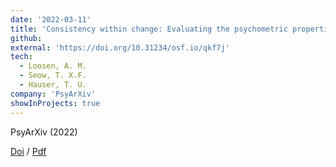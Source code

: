 ```yaml
---
date: '2022-03-11'
title: 'Consistency within change: Evaluating the psychometric properties of a widely-used predictive-inference task'
github:
external: 'https://doi.org/10.31234/osf.io/qkf7j'
tech:
  - Loosen, A. M.
  - Seow, T. X.F.
  - Hauser, T. U.
company: 'PsyArXiv'
showInProjects: true
---
```


PsyArXiv (2022)

[Doi](https://doi.org/10.31234/osf.io/qkf7j) / [Pdf](/files/2022-03-11-Consistency-within-change.pdf)
